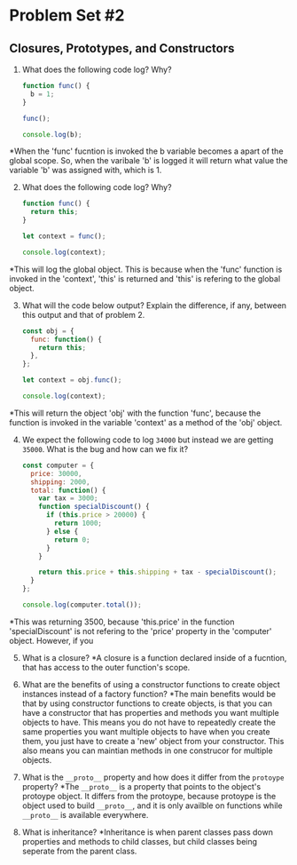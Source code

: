 # Problem Set #2
## Closures, Prototypes, and Constructors

1. What does the following code log? Why?
      ```javascript
      function func() {
        b = 1;
      }

      func();

      console.log(b);
      ```
*When the 'func' fucntion is invoked the b variable becomes a apart of the global scope. So, when the varibale 'b' is logged it will return what value the variable 'b' was assigned with, which is 1.


2. What does the following code log? Why?
      ```javascript
      function func() {
        return this;
      }

      let context = func();

      console.log(context);
      ```
*This will log the global object. This is because when the 'func' function is invoked in the 'context', 'this' is returned and 'this' is refering to the global object. 

3. What will the code below output? Explain the difference, if any, between this output and that of problem 2.
      ```javascript
      const obj = {
        func: function() {
          return this;
        },
      };

      let context = obj.func();

      console.log(context);
      ```
*This will return the object 'obj' with the function 'func', because the function is invoked in the variable 'context' as a method of the 'obj' object. 

4. We expect the following code to log `34000` but instead we are getting `35000`. What is the bug and how can we fix it?
      ```javascript
      const computer = {
        price: 30000,
        shipping: 2000,
        total: function() {
          var tax = 3000;
          function specialDiscount() {
            if (this.price > 20000) {
              return 1000;
            } else {
              return 0;
            }
          }

          return this.price + this.shipping + tax - specialDiscount();
        }
      };

      console.log(computer.total());
      ```
*This was returning 3500, because 'this.price' in the function 'specialDiscount' is not refering to the 'price' property in the 'computer' object. However, if you 

5. What is a closure?
*A closure is a function declared inside of a fucntion, that has access to the outer function's scope. 

6. What are the benefits of using a constructor functions to create object instances instead of a factory function?
*The main benefits would be that by using constructor functions to create objects, is that you can have a constructor that has properties and methods you want multiple objects to have. This means you do not have to repeatedly create the same properties you want multiple objects to have when you create them, you just have to create a 'new' object from your constructor. This also means you can maintian methods in one construcor for multiple objects. 

7. What is the `__proto__` property and how does it differ from the `protoype` property?
*The `__proto__` is a property that points to the object's protoype object. It differs from the protoype, because protoype is the object used to build `__proto__`, and it is only availble on functions while `__proto__` is available everywhere. 


8. What is inheritance?
*Inheritance is when parent classes pass down properties and methods to child classes, but child classes being seperate from the parent class. 